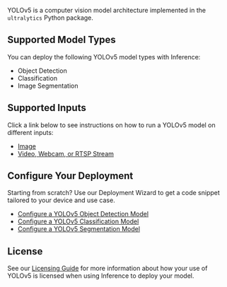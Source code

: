 YOLOv5 is a computer vision model architecture implemented in the `ultralytics` Python package.

## Supported Model Types

You can deploy the following YOLOv5 model types with Inference:

- Object Detection
- Classification
- Image Segmentation

## Supported Inputs

Click a link below to see instructions on how to run a YOLOv5 model on different inputs:

- [Image](../quickstart/run_model_on_image.md)
- [Video, Webcam, or RTSP Stream](../quickstart/run_model_on_rtsp_webcam.md)

## Configure Your Deployment

Starting from scratch? Use our Deployment Wizard to get a code snippet tailored to your device and use case.

- [Configure a YOLOv5 Object Detection Model](https://roboflow.github.io/deploy-setup-widget/results.html#Fine-Tuned/Object%20Detection)
- [Configure a YOLOv5 Classification Model](https://roboflow.github.io/deploy-setup-widget/results.html#Fine-Tuned/Classification)
- [Configure a YOLOv5 Segmentation Model](https://roboflow.github.io/deploy-setup-widget/results.html#Fine-Tuned/Image%20Segmentation)

## License

See our [Licensing Guide](https://roboflow.com/licensing) for more information about how your use of YOLOv5 is licensed when using Inference to deploy your model.